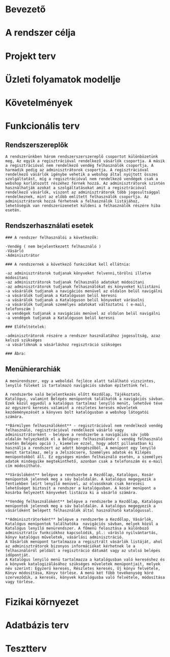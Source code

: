 # Bevezető
# A rendszer célja
# Projekt terv
# Üzleti folyamatok modellje
# Követelmények

# Funkcionális terv

## Rendszerszereplők
	A rendszerünkben három rendszerszerszereplő csoportot különbözetünk meg, Az egyik a regisztrációval rendelkező vásárlók csoportja. A másik a regisztrációval nem rendelkező vendég felhasználók csoportja. A harmadik pedig az adminisztrátorok csoportja. A regisztrációval rendelkező vásárlók igénybe vehetik a webshop által nyújtott összes szolgáltatást, míg a regisztrációval nem rendelkező vendégek csak a webshop korlátozott részéhez férnek hozzá. Az adminisztrátorok szintén használhatják azokat a szolgáltatásokat amit a regisztrációval rendelkező vásárlók, viszont az adminisztrátorok több jogosultsággal rendelkeznek, mint az előbb említett felhasználók csoportja. Az adminisztrátorok hozzá férhetnek a felhasználók listájához, lehetőségük van rendszerüzenetet küldeni a felhasználók részére hiba esetén.

## Rendszerhasználati esetek

	### A rendszer felhasználói a következők:

	-Vendég ( nem bejelentkezett felhasználó )
	-Vásárló
	-Adminisztrátor

	### A rendszernek a következő funkciókat kell ellátnia:

	-az adminisztrátorok tudjanak könyveket felvenni,törölni illetve módosítani
	-az adminisztrátorok tudjanak felhasználó adatokat módosítani
	-az adminisztrátorok tudjanak felhasználókat és könyveket kilistázni
	-a vásárálók tudjanak a navigációs menüvel az oldalon belül navigálni
	-a vásárálók tudjanak a Katalóguson belül keresni
	-a vásárálók tudjanak a Katalóguson belül könyveket várásolni
	-a vásárálók tudjanak személyes adatokat változtatni ( e-mail, telefonszám )
	-a vendégek tudjanak a navigációs menüvel az oldalon belül navigálni
	-a vendégek tudjanak a Katalóguson belül keresni

	### Előfeltételek:

	-adminisztrátorok részére a rendszer használatához jogosultság, azaz kelszó szükséges
	-a vásárlóknak a vásárláshoz regisztráció szükséges

	### Ábra: 

## Menühierarchiák
	A menürendszer, egy a weboldal fejléce alatt található vizszintes, lenyíló füleket is tartalmazó navigációs sávban építettünk fel.

	A rendszerbe való bejelentkezés előtt Kezdőlap, Tájékoztató, Katalógus, valamint Belépés menüpontok találhatók a navigációs sávban. Ezek közül egyedül a katalógus tartalmaz lenyíló menüt, lehetővé téve az egyszerű keresés valamint a részletes keresés műveletek kezdeményezését a könyves bolt katalógusban a webshop látogatói számára.

	**Bármilyen felhasználóként** - regisztrációval nem rendelkező vendég felhasználó, regisztrációval rendelkezó vásárló vagy adminisztrátorként - belépve a rendszerbe a navigációs sáv jobb oldalán helyezkedik el a Belépve: felhasználónév ( vendég felhasználó esetén Belépés opció ), kiemelve ezzel, hogy adott pillanatban ki használja a rendszert az adott böngészőböl. A menüpont egy lenyíló menüt tartalmaz, mely a Jelszócsere, Személyes adatok és Kilépés menüpontokból áll. Ez egységes minden felhasználó esetén, a személyes adatok mindegyike megtekinthető, azonban csak a telefonszám és e-mail cím módosítható.

	**Váráslóként** belépve a rendszerbe a Kezdőlap, Katalógus, Kosár menüpontok jelennek meg a sáv baloldalán. A katalógus megegyezik a fentiekben leírt lenyíló menüvel, az olvasóknak csak keresési lehetőséget biztosít a rendszer a katalógusban. A kosár menüpont a kosárba helyezett könyveket listázza ki a vásárló számára.

	**Vendég felhasználóként** belépve a rendszerbe a Kezdőlap, Katalógus menüpontok jelennek meg a sáv baloldalán. A katalógus megegyezik a vásárlóként belépett felhasználók által használható katalógussal.

	**Adminisztrátorként** belépve a rendszerbe a Kezdőlap, Vásárlók, Katalógus menüpontok találhatóka  navigációs sávban, melyek közül a Katalógus lenyíló menürendszer. A főmenü felosztása a különboző adminisztratív funkciókhoz kapcsolódik, pl.: várásló nyilvántartás, könyv katalógus műveletek, vásárlási adminisztráció.
	A Vásárlók menüpont tartalmazza a regisztrált vásárlók listáját, ahol az adminisztrátorok bizonyos információkat kérhetnek le a felhasználóról példáúl a regisztráció dátumát vagy az utolsó belépés időpontját.
	A Katalógus lenyiló menü tartalmazza a katalógusban való kereséshez és a könyvek katalogizálásához szükséges műveletek menüpontjait, melyek név szerint: Egyzerű keresés, Részletes keresés, Új könyv felvétele, Könyv módosítása, Könyv törlése. A menü két főbb tevékenység köré szerveződik, a keresés, könyvek katalógusba való felvétele, módosítása vagy törlése.
	
# Fizikai környezet

# Adatbázis terv

# Tesztterv